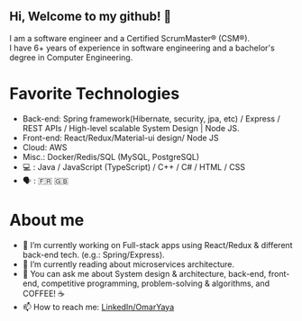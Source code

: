 ## Hi, Welcome to my github! 👋

I am a software engineer and a Certified ScrumMaster® (CSM®).  
I have 6+ years of experience in software engineering and a bachelor's degree in Computer Engineering.

# Favorite Technologies
- Back-end: Spring framework(Hibernate, security, jpa, etc) / Express  / REST APIs / High-level scalable System Design | Node JS.
- Front-end: React/Redux/Material-ui design/ Node JS
- Cloud: AWS
- Misc.: Docker/Redis/SQL (MySQL, PostgreSQL)
- :computer: : Java / JavaScript (TypeScript) / C++ / C# / HTML / CSS
- :speaking_head: : :fr: :uk: 


# About me
- 🔭 I’m currently working on Full-stack apps using React/Redux & different back-end tech. (e.g.: Spring/Express).  
- 🌱 I’m currently reading about microservices architecture.
- 💬 You can ask me about System design & architecture, back-end, front-end, competitive programming, problem-solving & algorithms, and COFFEE! :coffee:  
- 📫 How to reach me: [LinkedIn/OmarYaya](https://www.linkedin.com/in/omaryaya/)
